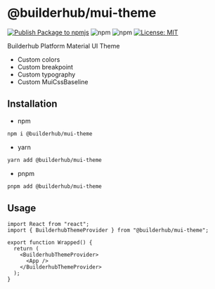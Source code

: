 # @builderhub/mui-theme

[![Publish Package to npmjs](https://github.com/eunchurn/mui-theme/actions/workflows/publish.yml/badge.svg)](https://github.com/eunchurn/mui-theme/actions/workflows/publish.yml) ![npm](https://img.shields.io/npm/dw/@builderhub%2Fmui-theme) ![npm](https://img.shields.io/npm/v/@builderhub/mui-theme?color=%2357C754&label=npm%20version) [![License: MIT](https://img.shields.io/badge/License-MIT-yellow.svg)](https://opensource.org/licenses/MIT)

Builderhub Platform Material UI Theme

- Custom colors
- Custom breakpoint
- Custom typography
- Custom MuiCssBaseline

## Installation

- npm

```zsh
npm i @builderhub/mui-theme
```

- yarn

```zsh
yarn add @builderhub/mui-theme
```

- pnpm

```zsh
pnpm add @builderhub/mui-theme
```

## Usage

```tsx
import React from "react";
import { BuilderhubThemeProvider } from "@builderhub/mui-theme";

export function Wrapped() {
  return (
    <BuilderhubThemeProvider>
      <App />
    </BuilderhubThemeProvider>
  );
}
```
